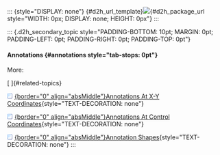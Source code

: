 ::: {style="DISPLAY: none"}
[](ms-xhelp:///?Id=d2h_url_template){#d2h_url_template}![](!package_url!){#d2h_package_url style="WIDTH: 0px; DISPLAY: none; HEIGHT: 0px"}
:::

::: {.d2h_secondary_topic style="PADDING-BOTTOM: 10pt; MARGIN: 0pt; PADDING-LEFT: 0pt; PADDING-RIGHT: 0pt; PADDING-TOP: 0pt"}
#### Annotations {#annotations style="tab-stops: 0pt"}

More:

[ ]{#related-topics}

[![](button.gif){border="0" align="absMiddle"}Annotations At X-Y Coordinates](ms-xhelp:///?Id=5ff1859d-485b-4044-b090-eba4e34f12af){style="TEXT-DECORATION: none"}

[![](button.gif){border="0" align="absMiddle"}Annotations At Control Coordinates](ms-xhelp:///?Id=cfae190f-6591-451c-b7a4-2481c7a9a32f){style="TEXT-DECORATION: none"}

[![](button.gif){border="0" align="absMiddle"}Annotation Shapes](ms-xhelp:///?Id=b3ad1901-1157-4882-8973-c91e05b4b723){style="TEXT-DECORATION: none"}
:::
